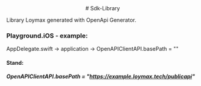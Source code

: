 <center># Sdk-Library</center>

Library Loymax generated with OpenApi Generator.

### Playground.iOS - example:
AppDelegate.swift -> application -> OpenAPIClientAPI.basePath = ""

#### Stand:
**_OpenAPIClientAPI.basePath = "https://example.loymax.tech/publicapi"_**
